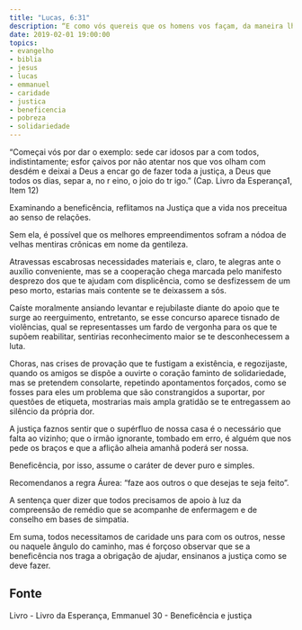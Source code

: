 ```yaml
---
title: "Lucas, 6:31"
description: “E como vós quereis que os homens vos façam, da maneira lhes fazei vós também.” Jesus
date: 2019-02-01 19:00:00
topics: 
- evangelho
- biblia
- jesus
- lucas
- emmanuel
- caridade
- justica
- beneficencia
- pobreza
- solidariedade
---
```


“Começai vós por dar o exemplo: sede car idosos par a
com todos, indistintamente; esfor çai­vos por não atentar nos
que vos olham com desdém e deixai a Deus a encar go de fazer
toda a justiça, a Deus que todos os dias, separ a, no r eino, o joio
do tr igo.”
(Cap. Livro da Esperança1, Item 12)

Examinando a beneficência, reflitamos na Justiça que a vida nos preceitua
ao senso de relações.

Sem ela, é possível que os melhores empreendimentos sofram a nódoa de
velhas mentiras crônicas em nome da gentileza.

Atravessas escabrosas necessidades materiais e, claro, te alegras ante o
auxílio conveniente, mas se a cooperação chega marcada pelo manifesto desprezo
dos que te ajudam com displicência, como se desfizessem de um peso morto,
estarias mais contente se te deixassem a sós.

Caíste moralmente ansiando levantar e rejubilas­te diante do apoio que te
surge ao reerguimento, entretanto, se esse concurso aparece tisnado de violências,
qual se representasses um fardo de vergonha para os que te supõem reabilitar,
sentirias reconhecimento maior se te desconhecessem a luta.

Choras, nas crises de provação que te fustigam a existência, e regozijas­te,
quando os amigos se dispõe a ouvir­te o coração faminto de solidariedade, mas se
pretendem consolar­te, repetindo apontamentos forçados, como se fosses para eles
um problema que são constrangidos a suportar, por questões de etiqueta, mostrarias
mais ampla gratidão se te entregassem ao silêncio da própria dor.

A justiça faz­nos sentir que o supérfluo de nossa casa é o necessário que
falta ao vizinho; que o irmão ignorante, tombado em erro, é alguém que nos pede os
braços e que a aflição alheia amanhã poderá ser nossa.

Beneficência, por isso, assume o caráter de dever puro e simples.

Recomenda­nos a regra Áurea: “faze aos outros o que desejas te seja feito”.

A sentença quer dizer que todos precisamos de apoio à luz da compreensão
de remédio que se acompanhe de enfermagem e de conselho em bases de simpatia.

Em suma, todos necessitamos de caridade uns para com os outros, nesse ou
naquele ângulo do caminho, mas é forçoso observar que se a beneficência nos traga
a obrigação de ajudar, ensina­nos a justiça como se deve fazer.



## Fonte
Livro - Livro da Esperança, Emmanuel
30 - Beneficência e justiça
